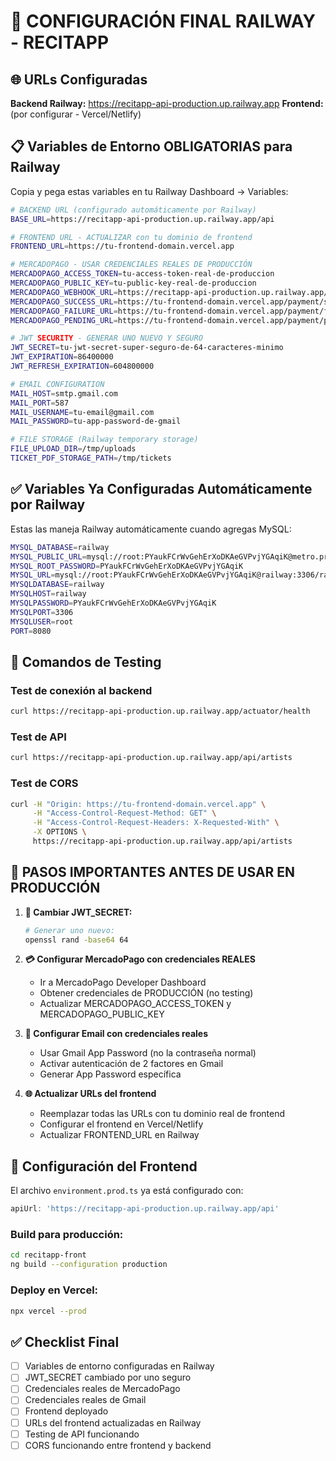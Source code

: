 # 🚀 CONFIGURACIÓN FINAL RAILWAY - RECITAPP

## 🌐 URLs Configuradas

**Backend Railway:** https://recitapp-api-production.up.railway.app
**Frontend:** (por configurar - Vercel/Netlify)

## 📋 Variables de Entorno OBLIGATORIAS para Railway

Copia y pega estas variables en tu Railway Dashboard → Variables:

```bash
# BACKEND URL (configurado automáticamente por Railway)
BASE_URL=https://recitapp-api-production.up.railway.app/api

# FRONTEND URL - ACTUALIZAR con tu dominio de frontend
FRONTEND_URL=https://tu-frontend-domain.vercel.app

# MERCADOPAGO - USAR CREDENCIALES REALES DE PRODUCCIÓN
MERCADOPAGO_ACCESS_TOKEN=tu-access-token-real-de-produccion
MERCADOPAGO_PUBLIC_KEY=tu-public-key-real-de-produccion
MERCADOPAGO_WEBHOOK_URL=https://recitapp-api-production.up.railway.app/api/payments/webhook
MERCADOPAGO_SUCCESS_URL=https://tu-frontend-domain.vercel.app/payment/success
MERCADOPAGO_FAILURE_URL=https://tu-frontend-domain.vercel.app/payment/failure
MERCADOPAGO_PENDING_URL=https://tu-frontend-domain.vercel.app/payment/pending

# JWT SECURITY - GENERAR UNO NUEVO Y SEGURO
JWT_SECRET=tu-jwt-secret-super-seguro-de-64-caracteres-minimo
JWT_EXPIRATION=86400000
JWT_REFRESH_EXPIRATION=604800000

# EMAIL CONFIGURATION
MAIL_HOST=smtp.gmail.com
MAIL_PORT=587
MAIL_USERNAME=tu-email@gmail.com
MAIL_PASSWORD=tu-app-password-de-gmail

# FILE STORAGE (Railway temporary storage)
FILE_UPLOAD_DIR=/tmp/uploads
TICKET_PDF_STORAGE_PATH=/tmp/tickets
```

## ✅ Variables Ya Configuradas Automáticamente por Railway

Estas las maneja Railway automáticamente cuando agregas MySQL:

```bash
MYSQL_DATABASE=railway
MYSQL_PUBLIC_URL=mysql://root:PYaukFCrWvGehErXoDKAeGVPvjYGAqiK@metro.proxy.rlwy.net:37389/railway
MYSQL_ROOT_PASSWORD=PYaukFCrWvGehErXoDKAeGVPvjYGAqiK
MYSQL_URL=mysql://root:PYaukFCrWvGehErXoDKAeGVPvjYGAqiK@railway:3306/railway
MYSQLDATABASE=railway
MYSQLHOST=railway
MYSQLPASSWORD=PYaukFCrWvGehErXoDKAeGVPvjYGAqiK
MYSQLPORT=3306
MYSQLUSER=root
PORT=8080
```

## 🔧 Comandos de Testing

### Test de conexión al backend
```bash
curl https://recitapp-api-production.up.railway.app/actuator/health
```

### Test de API
```bash
curl https://recitapp-api-production.up.railway.app/api/artists
```

### Test de CORS
```bash
curl -H "Origin: https://tu-frontend-domain.vercel.app" \
     -H "Access-Control-Request-Method: GET" \
     -H "Access-Control-Request-Headers: X-Requested-With" \
     -X OPTIONS \
     https://recitapp-api-production.up.railway.app/api/artists
```

## 🚨 PASOS IMPORTANTES ANTES DE USAR EN PRODUCCIÓN

1. **🔐 Cambiar JWT_SECRET:**
   ```bash
   # Generar uno nuevo:
   openssl rand -base64 64
   ```

2. **💳 Configurar MercadoPago con credenciales REALES**
   - Ir a MercadoPago Developer Dashboard
   - Obtener credenciales de PRODUCCIÓN (no testing)
   - Actualizar MERCADOPAGO_ACCESS_TOKEN y MERCADOPAGO_PUBLIC_KEY

3. **📧 Configurar Email con credenciales reales**
   - Usar Gmail App Password (no la contraseña normal)
   - Activar autenticación de 2 factores en Gmail
   - Generar App Password específica

4. **🌐 Actualizar URLs del frontend**
   - Reemplazar todas las URLs con tu dominio real de frontend
   - Configurar el frontend en Vercel/Netlify
   - Actualizar FRONTEND_URL en Railway

## 📝 Configuración del Frontend

El archivo `environment.prod.ts` ya está configurado con:
```typescript
apiUrl: 'https://recitapp-api-production.up.railway.app/api'
```

### Build para producción:
```bash
cd recitapp-front
ng build --configuration production
```

### Deploy en Vercel:
```bash
npx vercel --prod
```

## ✅ Checklist Final

- [ ] Variables de entorno configuradas en Railway
- [ ] JWT_SECRET cambiado por uno seguro
- [ ] Credenciales reales de MercadoPago
- [ ] Credenciales reales de Gmail
- [ ] Frontend deployado
- [ ] URLs del frontend actualizadas en Railway
- [ ] Testing de API funcionando
- [ ] CORS funcionando entre frontend y backend 